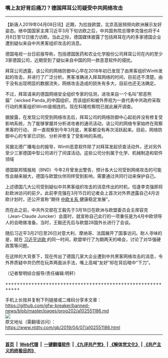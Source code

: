 ### 嘴上友好背后捅刀？德国拜耳公司疑受中共网络攻击
------------------------

<div class="post_content" itemprop="articleBody">
 <p>
  【新唐人2019年04月08日讯】近期，为拉拢欧盟，北京高层频频向欧洲展示友好姿态。继中国国家主席习近平3月下旬访欧之后，中共国务院总理李克强也将于4月8日至12日接力访欧。当此之际，德国媒体披露了包括拜耳在内的多家德国企业遭到疑似来自中共黑客组织攻击的消息。
 </p>
 <p>
  德国电视一台日前报导称，包括德国医药和农业化学股份公司拜耳公司在内的至少3家德国公司，近期受到了疑似来自中国的同一款恶意软件的侵扰。
 </p>
 <p>
  拜耳公司透露，该公司的网络防御中心早在2018年初已发现了由黑客组织Wintti发起的攻击，并进行了广泛分析。黑客准确进入拜耳网络的时间，目前还不清楚。由于没有出现明显的数据流失，网络攻击造成的损失有多大，目前也还无法确定。
 </p>
 <p>
  不过，拜耳请来的德国网络安全组织专家的估测，进攻来自一个名叫“邪恶熊猫”（wicked Panda_的中国组织，而该组织和被外界视为一直代表中共政府采取行动的黑客组织Wintti是相连的。现在科隆检察院已就此展开调查。
 </p>
 <p>
  据披露，在发现公司受到网络攻击后，拜耳公司的网络防御中心起初并没有修复受影响系统，为了能够掌握并分析进攻者的通讯活动，该公司的网络专家始终在观察黑客的行动， 并一直观察到今年3月底，黑客都没有再次活跃起来。目前，网络防御中心的专家已识别、分析并修复了受影响的系统。
 </p>
 <p>
  另据北德广播电台的报导，Wintti恶意软件除了对拜耳发起侦查活动外，还对另外至少三家德国中型公司进行了间谍活动。这些公司分别属于化学、机械制造和软件领域
 </p>
 <p>
  德国联邦情报局（BND）今年2月曾发出警告，预计各大公司受到网络攻击的可能性会越来越大，德国与欧盟伙伴同样受到影响，需要通过共同行动来保护自己。
 </p>
 <p>
  上述德国几大公司受到疑似中共黑客组织攻击的消息传出的时机，恰逢李克强即将赴欧洲访问的前夕。此前李克强在3月15日的记者会上首次对外界透露自己4月访欧计划时，还公开宣称“期待
  <a href="https://www.ntdtv.com/gb/中欧关系.htm">
   中欧关系
  </a>
  健康稳定发展”。
 </p>
 <p>
  而在此之前，中共外交部在王毅先于3月18日在欧洲与欧盟委员会主席容克（Jean-Claude Juncker）会面时，就宣称自己此行的一项重任是为4月中欧领导人的会晤做准备。当时，王毅还先后与欧盟28国外长进行了会谈。
 </p>
 <p>
  随后习近平3月21日至26日对意大利、摩纳哥、法国展开了国事访问。耐人寻味的是，就在
  <a href="https://www.ntdtv.com/gb/习近平访欧.htm">
   习近平访欧
  </a>
  的同一时间，欧盟举行了为期两天的峰会，讨论了对华强硬政策等问题。
 </p>
 <p>
  在这样的大背景下，现在传出了德国几家大企业遭到中共黑客网络攻击的消息，令外界质疑中共仍然在玩弄两面派手法，嘴上高喊“友好”却在背后暗中“下刀”。
 </p>
 <p>
  （记者黎明综合报导/责任编辑:明轩）
 </p>
 <div class="single_ad">
 </div>
</div>

+++++++++++++++++++++++++++++++++++++++++++++++++++++++++++<br/><br/>
手机上长按并复制下列链接或二维码分享本文章：<br/>
https://github.com/gfw-breaker/banned-news/blob/master/pages/prog202/a102551186.md <br/>
<a href='https://github.com/gfw-breaker/banned-news/blob/master/pages/prog202/a102551186.md'><img src='https://github.com/gfw-breaker/banned-news/blob/master/pages/prog202/a102551186.md.png'/></a> <br/>
原文地址（需翻墙访问）：https://www.ntdtv.com/gb/2019/04/07/a102551186.html


------------------------
#### [首页](https://github.com/gfw-breaker/banned-news/blob/master/README.md) &nbsp;|&nbsp; [Web代理](https://github.com/labour-camp/helloworld) &nbsp;|&nbsp; [一键翻墙软件](https://github.com/gfw-breaker/nogfw/blob/master/README.md) &nbsp;| [《九评共产党》](https://github.com/gfw-breaker/9ping.md/blob/master/README.md#九评之一评共产党是什么) | [《解体党文化》](https://github.com/gfw-breaker/jtdwh.md/blob/master/README.md) | [《共产主义的终极目的》](https://github.com/gfw-breaker/gczydzjmd.md/blob/master/README.md)

